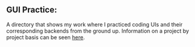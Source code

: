 ## GUI Practice: 
A directory that shows my work where I practiced coding UIs and their corresponding backends from the ground up. Information on a project by project basis can be seen [here](gui-projects).